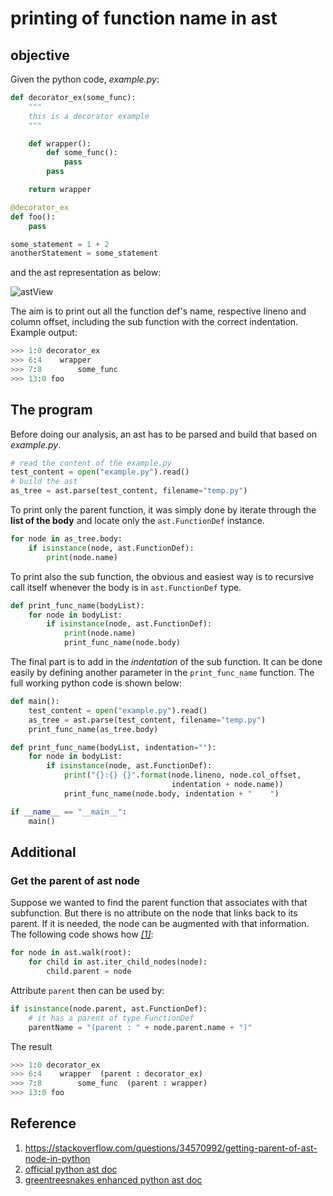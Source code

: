 # printing of function name in ast

## objective
Given the python code, *example.py*:

```python
def decorator_ex(some_func):
    """
    this is a decorator example
    """

    def wrapper():
        def some_func():
            pass
        pass

    return wrapper

@decorator_ex
def foo():
    pass

some_statement = 1 + 2
anotherStatement = some_statement
```
and the ast representation as below:

![astView](https://github.com/usagitoneko97/python-ast/blob/master/A1.FunctionDef/resources/astViewer.svg)

The aim is to print out all the function def's name, respective lineno and column offset, including the sub function with the correct indentation. Example output:
```python
>>> 1:0 decorator_ex
>>> 6:4    wrapper
>>> 7:8        some_func
>>> 13:0 foo
```

## The program
Before doing our analysis, an ast has to be parsed and build that based on *example.py*. 
```python
# read the content of the example.py
test_content = open("example.py").read()
# build the ast
as_tree = ast.parse(test_content, filename="temp.py")
```
To print only the parent function, it was simply done by iterate through the **list of the body** and locate only the `ast.FunctionDef` instance. 
```python
for node in as_tree.body:
    if isinstance(node, ast.FunctionDef):
        print(node.name)
```
To print also the sub function, the obvious and easiest way is to recursive call itself whenever the body is in `ast.FunctionDef` type.
```python
def print_func_name(bodyList):
    for node in bodyList:
        if isinstance(node, ast.FunctionDef):
            print(node.name)
            print_func_name(node.body)
```
The final part is to add in the *indentation* of the sub function. It can be done easily by defining another parameter in the `print_func_name` function. The full working python code is shown below:
```python
def main():
    test_content = open("example.py").read()
    as_tree = ast.parse(test_content, filename="temp.py")
    print_func_name(as_tree.body)

def print_func_name(bodyList, indentation=""):
    for node in bodyList:
        if isinstance(node, ast.FunctionDef):
            print("{}:{} {}".format(node.lineno, node.col_offset,
                                    indentation + node.name))
            print_func_name(node.body, indentation + "    ")

if __name__ == "__main__":
    main()
```

## Additional
### Get the parent of ast node
Suppose we wanted to find the parent function that associates with that subfunction. But there is no attribute on the node that links back to its parent. If it is needed, the node can be augmented with that information. The following code shows how *[[1]](https://stackoverflow.com/questions/34570992/getting-parent-of-ast-node-in-python)*:
```python
for node in ast.walk(root):
    for child in ast.iter_child_nodes(node):
        child.parent = node
```

Attribute `parent` then can be used by:
```python
if isinstance(node.parent, ast.FunctionDef):
    # it has a parent of type FunctionDef
    parentName = "(parent : " + node.parent.name + ")"
```

The result
```python
>>> 1:0 decorator_ex
>>> 6:4    wrapper  (parent : decorator_ex)
>>> 7:8        some_func  (parent : wrapper)
>>> 13:0 foo
```

## Reference
1. https://stackoverflow.com/questions/34570992/getting-parent-of-ast-node-in-python
2. [official python ast doc](https://docs.python.org/2/library/ast.html)
3. [greentreesnakes enhanced python ast doc](http://greentreesnakes.readthedocs.io/en/latest/index.html)
